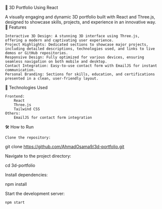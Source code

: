 🌟 3D Portfolio Using React

A visually engaging and dynamic 3D portfolio built with React and Three.js, designed to showcase skills, projects, and experience in an innovative way.
🚀 Features

    Interactive 3D Design: A stunning 3D interface using Three.js, offering a modern and captivating user experience.
    Project Highlights: Dedicated sections to showcase major projects, including detailed descriptions, technologies used, and links to live demos or GitHub repositories.
    Responsive Design: Fully optimized for various devices, ensuring seamless navigation on both mobile and desktop.
    Contact Integration: Easy-to-use contact form with EmailJS for instant communication.
    Personal Branding: Sections for skills, education, and certifications presented in a clean, user-friendly layout.

🔧 Technologies Used

    Frontend:
        React
        Three.js
        Tailwind CSS
    Others:
        EmailJS for contact form integration

🛠️ How to Run

    Clone the repository:

git clone https://github.com/AhmadOsama9/3d-portfolio.git

Navigate to the project directory:

cd 3d-portfolio  

Install dependencies:

npm install  

Start the development server:

    npm start  

